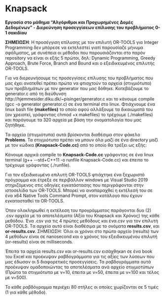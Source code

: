 # Knapsack
<b>Εργασία στο μάθημα “Αλγόριθμοι και Προχωρημένες Δομές Δεδομένων” - Διερεύνηση προσεγγίσεων επίλυσης του προβλήματος 0-1 σακιδίου</b>
<p><p><b>ΣΗΜΕΙΩΣΗ</b>: H προσέγγιση επίλυσης με τον επιλυτή OR-TOOLS για Integer Programming δεν μπόρεσε να εκτελεστεί γιατί παρουσίαζε μήνυμα σφάλματος, με συνέπεια οι μέθοδοι που παρουσιάζονται στο παρόν repository να είναι οι εξής 5 πρώτοι, δηλ: Dynamic Programming, Greedy Approach, Brute Force, Branch and Bound και ο εξειδικευμένος επιλυτής OR-TOOLS.
<p>Για να διερευνήσουμε τις προσεγγίσεις επίλυσης του προβλήματος που μας έχει ανατεθεί πρέπει πρώτα να φτιαχτούν τα αρχεία (στιγμιότυπα) των προβλημάτων με τον generator που μας δόθηκε. 
Κατεβάζουμε το generator.c από τη διεύθυνση http://hjemmesider.diku.dk/~pisinger/generator.c και το κάνουμε compile (gcc -o generator generator.c) σε ένα terminal στο linux.
Φτιάχνουμε ένα linux bash file <b>(makefiles)</b> το οποίο αφού αλλάξουμε τα δικαιώματά του (αν χρειατεί, γράφοντας chmod +x makefiles) το τρέχουμε (./makefiles) και παράγουμε τα 320 αρχεία με βάση την ονοματολογία που μας ζητήθηκε.
<p>Τα αρχεία (στιγμιότυπα) αυτά βρίσκονται διαθέσιμα στον φάκελο <b>Problems</b>.
Τα στιγμιότυπα πρέπει να μπουν όλα μαζί σε ένα directory μαζί με τον κώδικα <b>(Knapsack-Code.cc)</b> από το οποίο θα τρέξει ως εξής:
<p> Κάνουμε αρχικά compile το <b>Knapsack-Code.cc</b> γράφοντας σε ένα linux terminal (g++ --std+C++11 -o runfile Knapsack-Code.cc) και έπειτα το τρέχουμε γράφοντας (./runfile).
<p>Για τον εξειδικευμένο επιλυτή OR-TOOLS φτιάχτηκε ένα ξεχωριστό πρόγραμμα και έτρεξε σε περιβάλλον windows με Visual Studio 2019 στηριζόμενος στις οδηγίες εγκατάστασης που περιγράφονται στην ιστοσελίδα των OR-TOOLS. Μπορεί να αναπαραχθεί η εκτέλεσή του σε ένα x64 Native Tools Command Prompt, στον κατάλογο που έχουν εγκατασταθεί τα OR-TOOLS.     
<p>Όταν ολοκληρωθεί η εκτέλεση του προγράμματος παράγoνται δυο (2) .csv αρχεία με τα αποτελέσματα (Αξία του Knapsack και Χρόνος) της κάθε μεθόδου. Ένα .csv για τις 4 πρώτες μεθόδους και ένα.csv για τον επιλυτή OR-TOOLS. Tα αρχεία αυτό είναι διαθέσιμα με το ονόματα <b>results.csv</b>, και <b>or-results.csv</b>. ΣΗΜΕΙΩΣΗ: Όλοι οι χρόνοι στο πρώτο αρχείο (results) των 4 μεθόδων είναι σε nanosecond και ο χρόνος του εξειδικευμένου επιλυτή (or-results) είναι σε milliseconds.
<p>Έπειτα τα αρχεία results.csv και or-results.csv εισάχθηκan σε ένα book του Excel και προέκυψαν ραβδογράμματα για τις αξίες των λύσεων που μας έδωσαν οι 5 διαφορετικές προσεγγίσεις. Τα ραβδογράμματα αυτά προέκυψαν ομαδοποιώντας τα αποτελέσματα ανά αρχείο στιγμιοτύπων (Πρώτα τα στιγμιότυπα με ν=10, έπειτα με ν=50, έπειτα με ν=100 και τέλος με ν=500).
<p>Το κάθε ραβδόγραμμα περιέχει 80 στήλες οι οποίες χωρίζονται σε 5 τιμές (1 για κάθε μέθοδο).
